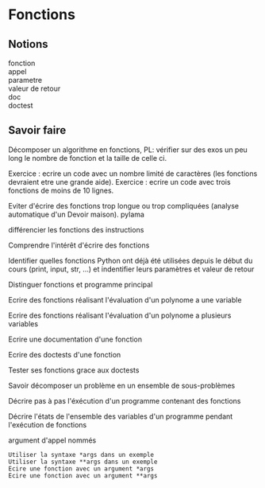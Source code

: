 
# Fonctions
## Notions

fonction  
appel  
parametre  
valeur de retour  
doc  
doctest  

## Savoir faire
Décomposer un algorithme en fonctions, PL: vérifier sur des exos un peu long le nombre de fonction et la taille de celle ci.

Exercice : ecrire un code avec un nombre limité de caractères (les fonctions devraient etre une grande aide).
Exercice : ecrire un code avec trois fonctions de moins de 10 lignes.

Eviter d'écrire des fonctions trop longue ou trop compliquées (analyse automatique d'un Devoir maison). pylama

différencier les fonctions des instructions

Comprendre l'intérêt d'écrire des fonctions

Identifier quelles fonctions Python ont déjà été utilisées depuis le début du cours (print, input, str, ...) et indentifier leurs paramètres et valeur de retour

Distinguer fonctions et programme principal

Ecrire des fonctions réalisant l'évaluation d'un polynome a une variable

Ecrire des fonctions réalisant l'évaluation d'un polynome a plusieurs variables

Ecrire une documentation d'une fonction

Ecrire des doctests d'une fonction

Tester ses fonctions grace aux doctests

Savoir décomposer un problème en un ensemble de sous-problèmes

Décrire pas à pas l'éxécution d'un programme contenant des fonctions

Décrire l'états de l'ensemble des variables d'un programme pendant l'exécution de fonctions

argument d'appel  nommés 
```
Utiliser la syntaxe *args dans un exemple
Utiliser la syntaxe **args dans un exemple
Ecire une fonction avec un argument *args 
Ecire une fonction avec un argument **args 
```

